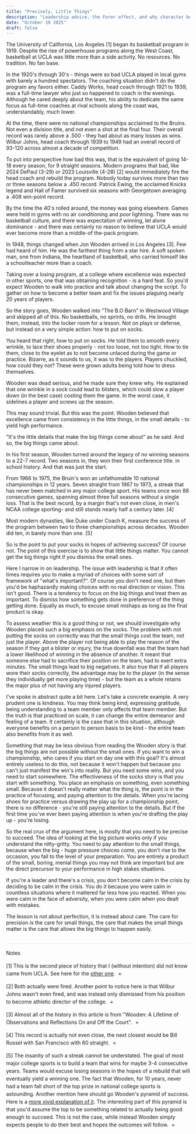 ```yaml
---
title: "Precisely, Little Things"
description: "Leadership advice, the Forer effect, and why character beats frameworks."
date: "October 19 2025"
draft: false
---
```


The University of California, Los Angeles <a href="#fn1" id="fnref1">[1]</a> began its basketball program in 1919. Despite the rise of powerhouse programs along the West Coast, basketball at UCLA was little more than a side activity. No resources. No tradition. No fan base.

In the 1920's through 30's - things were so bad UCLA played in local gyms with barely a hundred spectators. The coaching situation didn't do the program any favors either. Caddy Works, head coach through 1921 to 1939, was a full-time lawyer who just so happened to coach in the evenings. Although he cared deeply about the team, his ability to dedicate the same focus as full-time coaches at rival schools along the coast was, understandably, much lower.

At the time, there were no national championships acclaimed to the Bruins. Not even a division title, and not even a shot at the final four. Their overall record was rarely above a .500 - they had about as many losses as wins. Wilbur Johns, head coach through 1939 to 1949 had an overall record of 93-120 across almost a decade of competition.

To put into perspective how bad this was, that is the equivalent of going 14-18 every season, for 9 straight seasons. Modern programs that bad, like 2024 DePaul (3-29) or 2023 Louisville (4-28) <a href="#fn2" id="fnref2">[2]</a> would immediately fire the head coach and rebuild the program. Nobody today survives more than two or three seasons below a .450 record. Patrick Ewing, the acclaimed Knicks legend and Hall of Famer survived six seasons with Georgetown averaging a .408 win-point record.

By the time the 40's rolled around, the money was going elsewhere. Games were held in gyms with no air conditioning and poor lightning. There was no basketball culture, and there was expectation of winning, let alone dominance - and there was certainly no reason to believe that UCLA would ever become more than a middle-of the-pack program.

In 1948, things changed when Jon Wooden arrived in Los Angeles <a href="#fn3" id="fnref3">[3]</a>. Few had heard of him. He was the farthest thing from a star hire. A soft spoken man, one from Indiana, the heartland of basketball, who carried himself like a schoolteacher more than a coach.

Taking over a losing program, at a college where excellence was expected in other sports, one that was obtaining recognition - is a hard feat. So you'd expect Wooden to walk into practice and talk about changing the script. To gather on how to become a better team and fix the issues plaguing nearly 20 years of players.

So the story goes, Wooden walked into "The B.O Barn" in Westwood Village and skipped all of this. No basketballs, no sprints, no drills. He brought them, instead, into the locker room for a lesson. Not on plays or defense, but instead on a very simple action: how to put on socks.

You heard that right, how to put on socks. He told them to smooth every wrinkle, to lace their shoes properly - not too loose, not too tight. How to tie them, close to the eyelet as to not become unlaced during the game or practice. Bizarre, as it sounds to us, it was to the players. Players chuckled, how could they not? These were grown adults being told how to dress themselves.

Wooden was dead serious, and he made sure they knew why. He explained that one wrinkle in a sock could lead to blisters, which could slow a player down (in the best case) costing them the game. In the worst case, it sidelines a player and screws up the season.

This may sound trivial. But this was the point. Wooden believed that excellence came from consistency in the little things, in the small details - to yield high performance.

"It's the little details that make the big things come about" as he said. And so, the big things came about.

In his first season, Wooden turned around the legacy of no winning seasons to a 22-7 record. Two seasons in, they won their first conference title. in school history. And that was just the start.

From 1966 to 1975, the Bruin's won an unfathomable 10 national championships in 12 years. Seven straight from 1967 to 1973, a streak that has never been matched in any major college sport. His teams once won 88 consecutive games, spanning almost three full seasons without a single loss. That is the best record, by a margin that's not even close, in men's NCAA college sporting- and still stands nearly half a century later. <a href="#fn4" id="fnref4">[4]</a>

Most modern dynasties, like Duke under Coach K, measure the success of the program between two to three championships across decades. Wooden did ten, in barely more than one. <a href="#fn5" id="fnref5">[5]</a>

So is the point to put your socks in hopes of achieving success? Of course not. The point of this exercise is to show that little things matter. You cannot get the big things right if you dismiss the small ones.

Here I narrow in on leadership. The issue with leadership is that it often times requires you to make a myriad of choices with some sort of framework of "what's important?".  Of course you don't need one, but then you'd be haphazardly making choices with no real direction or vision. This isn't good. There is a tendency to focus on the big things and treat them as important. To dismiss how something gets done in preference of the thing getting done. Equally as much, to excuse small mishaps as long as the final product is okay.

To assess weather this is a good thing or not, we should investigate why Wooden placed such a big emphasis on the socks. The problem with not putting the socks on correctly was that the small things cost the team, not just the player. Above the player not being able to play the reason of the season if they got a blister or injury, the true downfall was that the team had a lower likelihood of winning in the absence of another. It meant that someone else had to sacrifice their position on the team, had to exert extra minutes. The small things lead to big negatives. It also true that if all players wore their socks correctly, the advantage may be to the player (in the sense they individually get more playing time) - but the team as a whole retains the major plus of not having any injured players.

I've spoke in abstract quite a bit here. Let's take a concrete example. A very prudent one is kindness. You may think being kind, expressing gratitude, being understanding to a team member only affects that team member. But the truth is that practiced on scale, it can change the entire demeanor and feeling of a team. It certainly is the case that in this situation, although everyone benefits on a person to person basis to be kind - the entire team also benefits from it as well.

Something that may be less obvious from reading the Wooden story is that the big things are not possible without the small ones. If you want to win a championship, who cares if you start on day one with this goal? It's almost entirely useless to do this, not because it won't happen but because you can't just manifest the win's into reality. But you need some wins, and you need to start somewhere. The effectiveness of the socks story is that you start with something. You place an emphasis on something, even something small. Because it doesn't really matter what the thing is, the point is in the practice of focusing, and paying attention to the details. When you're lacing shoes for practice versus drawing the play up for a championship point, there is no difference - you're still paying attention to the details. But if the first time you've ever been paying attention is when you're drafting the play up - you're losing.

So the real crux of the argument here, is mostly that you need to be precise to succeed. The idea of looking at the big picture works only if you understand the nitty-gritty. You need to pay attention to the small things, because when the big - huge pressure choices come, you don't rise to the occasion, you fall to the level of your preparation. You are entirely a product of the small, boring, menial things you may not think are important but are the direct precursor to your performance in high stakes situations.

If you're a leader and there's a crisis, you don't become calm in the crisis by deciding to be calm in the crisis. You do it because you were calm in countless situations where it mattered far less how you reacted. When you were calm in the face of adversity, when you were calm when you dealt with mistakes.

The lesson is not about perfection, it is instead about care. The care for precision is the care for small things, the care that makes the small things matter is the care that allows the big things to happen easily.

<div class="notes-separator"></div>

Notes

<div class="notes-section">
<p id="fn1">[1] This is the second piece of history that I (without intention) did not know came from UCLA. See here for the <a href="https://farooqqureshi.com/writing/goodness-is-all-you-need">other one</a>. <a href="#fnref1" class="footnote-back"><svg width="12" height="12" viewBox="0 0 24 24" fill="none" stroke="currentColor" stroke-width="2" stroke-linecap="round" stroke-linejoin="round"><path d="M19 12H5M12 19l-7-7 7-7"/></svg></a></p>

<p id="fn2">[2] Both actually were fired. Another point to notice here is that Wilbur Johns wasn't even fired, and was instead only dismissed from his position to become athletic director of the college. <a href="#fnref2" class="footnote-back"><svg width="12" height="12" viewBox="0 0 24 24" fill="none" stroke="currentColor" stroke-width="2" stroke-linecap="round" stroke-linejoin="round"><path d="M19 12H5M12 19l-7-7 7-7"/></svg></a></p>

<p id="fn3">[3] Almost all of the history in this article is from "Wooden: A Lifetime of Observations and Reflections On and Off the Court". <a href="#fnref3" class="footnote-back"><svg width="12" height="12" viewBox="0 0 24 24" fill="none" stroke="currentColor" stroke-width="2" stroke-linecap="round" stroke-linejoin="round"><path d="M19 12H5M12 19l-7-7 7-7"/></svg></a></p>

<p id="fn4">[4] This record is actually not even close, the next closest would be Bill Russel with San Francisco with 60 straight. <a href="#fnref4" class="footnote-back"><svg width="12" height="12" viewBox="0 0 24 24" fill="none" stroke="currentColor" stroke-width="2" stroke-linecap="round" stroke-linejoin="round"><path d="M19 12H5M12 19l-7-7 7-7"/></svg></a></p>

<p id="fn5">[5] The insanity of such a streak cannot be understated. The goal of most major college sports is to build a team that wins for maybe 3-4 consecutive years. Teams would excuse losing seasons in the hopes of a rebuild that will eventually yield a winning one. The fact that Wooden, for 10 years, never had a team fall short of the top prize in national college sports is astounding. Another mention here should go Wooden's pyramid of success. Here is a <a href="https://www.thewoodeneffect.com/pyramid-of-success/">more vivid explanation of it</a>. The interesting part of this pyramid is that you'd assume the top to be something related to actually being good enough to succeed. This is not the case, while instead Wooden simply expects people to do their best and hopes the outcomes will follow. <a href="#fnref5" class="footnote-back"><svg width="12" height="12" viewBox="0 0 24 24" fill="none" stroke="currentColor" stroke-width="2" stroke-linecap="round" stroke-linejoin="round"><path d="M19 12H5M12 19l-7-7 7-7"/></svg></a></p>
</div>

<style>

article sup a {
  position: static !important;
  font-size: inherit !important;
  line-height: inherit !important;
  vertical-align: baseline !important;
  color: inherit !important;
  text-decoration: none !important;
}

article sup a:before {
  content: "[" !important;
}

article sup a:after {
  content: "]" !important;
}

/* Style footnote reference links in text */
a[href^="#fn"] {
  color: inherit !important;
  text-decoration: none !important;
}

/* Notes separator line */
.notes-separator {
  border-top: 1px solid #e5e7eb !important;
  margin: 2rem 0 1rem 0 !important;
}

html.dark .notes-separator {
  border-top-color: #374151 !important;
}

html.flexoki .notes-separator {
  border-top-color: #CECDC3 !important;
}

/* Notes section styling */
.notes-section {
  font-size: 0.875rem !important;
  line-height: 1.5 !important;
  margin-top: 1rem !important;
}

.footnote-back {
  text-decoration: none !important;
  margin-left: 0.25rem !important;
  display: inline-block !important;
  color: inherit !important;
}

.footnote-back svg {
  display: inline !important;
  vertical-align: middle !important;
  stroke: #000000 !important;
}

html.dark .footnote-back svg {
  stroke: #ffffff !important;
}

html.flexoki .footnote-back svg {
  stroke: #100F0F !important;
}
</style>

